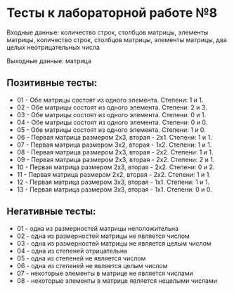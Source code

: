 # Тесты к лабораторной работе №8

Входные данные: количество строк, столбцов матрицы, элементы матрицы, количество строк, столбцов матрицы, элементы матрицы, два целых неотрицательных числа

Выходные данные: матрица

## Позитивные тесты:

* 01 - Обе матрицы состоят из одного элемента. Степени: 1 и 1.
* 02 - Обе матрицы состоят из одного элемента. Степени: 2 и 3.
* 03 - Обе матрицы состоят из одного элемента. Степени: 0 и 1.
* 04 - Обе матрицы состоят из одного элемента. Степени: 0 и 0.
* 05 - Обе матрицы состоят из одного элемента. Степени: 1 и 0.
* 06 - Первая матрица размером 2х3, вторая - 2х1. Степени: 1 и 1.
* 07 - Первая матрица размером 3х2, вторая - 1х2. Степени: 1 и 1.
* 08 - Первая матрица размером 2х3, вторая - 2х2. Степени: 1 и 1.
* 09 - Первая матрица размером 2х3, вторая - 2х2. Степени: 2 и 1.
* 10 - Первая матрица размером 2х3, вторая - 2х2. Степени: 0 и 2.
* 11 - Первая матрица размером 2х2, вторая - 2х2. Степени: 1 и 1.
* 12 - Первая матрица размером 3х3, вторая - 1х1. Степени: 1 и 1.
* 13 - Первая матрица размером 3х3, вторая - 1х1. Степени: 0 и 0.

## Негативные тесты:

* 01 - одна из размерностей матрицы неположительна
* 02 - одна из размерностей матрицы не является числом
* 03 - одна из размерностей матрицы не является целым числом
* 04 - одна из степеней отрицательна
* 05 - одна из степеней не является числом
* 06 - одна из степеней не является целым числом
* 07 - некоторые элементы в матрице не является числами
* 08 - некоторые элементы в матрице является нецелыми числами
